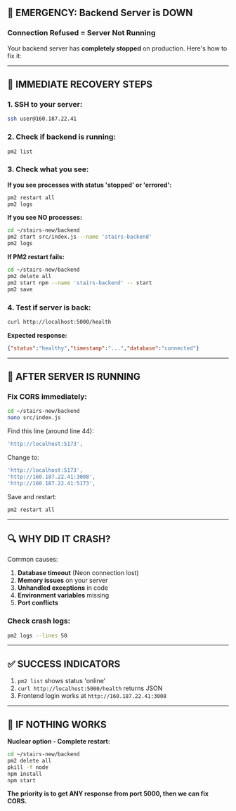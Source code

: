 ## 🚨 EMERGENCY: Backend Server is DOWN

### Connection Refused = Server Not Running

Your backend server has **completely stopped** on production. Here's how to fix it:

---

## 🎯 IMMEDIATE RECOVERY STEPS

### 1. SSH to your server:
```bash
ssh user@160.187.22.41
```

### 2. Check if backend is running:
```bash
pm2 list
```

### 3. Check what you see:

**If you see processes with status 'stopped' or 'errored':**
```bash
pm2 restart all
pm2 logs
```

**If you see NO processes:**
```bash
cd ~/stairs-new/backend
pm2 start src/index.js --name 'stairs-backend'
pm2 logs
```

**If PM2 restart fails:**
```bash
cd ~/stairs-new/backend
pm2 delete all
pm2 start npm --name 'stairs-backend' -- start
pm2 save
```

### 4. Test if server is back:
```bash
curl http://localhost:5000/health
```

**Expected response:**
```json
{"status":"healthy","timestamp":"...","database":"connected"}
```

---

## 🔧 AFTER SERVER IS RUNNING

### Fix CORS immediately:
```bash
cd ~/stairs-new/backend
nano src/index.js
```

Find this line (around line 44):
```javascript
'http://localhost:5173', 
```

Change to:
```javascript
'http://localhost:5173',
'http://160.187.22.41:3008',
'http://160.187.22.41:5173',
```

Save and restart:
```bash
pm2 restart all
```

---

## 🔍 WHY DID IT CRASH?

Common causes:
1. **Database timeout** (Neon connection lost)
2. **Memory issues** on your server
3. **Unhandled exceptions** in code
4. **Environment variables** missing
5. **Port conflicts**

### Check crash logs:
```bash
pm2 logs --lines 50
```

---

## ✅ SUCCESS INDICATORS

1. `pm2 list` shows status 'online'
2. `curl http://localhost:5000/health` returns JSON
3. Frontend login works at `http://160.187.22.41:3008`

---

## 🚨 IF NOTHING WORKS

**Nuclear option - Complete restart:**
```bash
cd ~/stairs-new/backend
pm2 delete all
pkill -f node
npm install
npm start
```

**The priority is to get ANY response from port 5000, then we can fix CORS.**